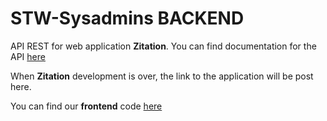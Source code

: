 # STW-Sysadmins BACKEND

API REST for web application **Zitation**. You can find documentation for the API [here](https://stw-zitation.herokuapp.com/api-docs/)

When **Zitation** development is over, the link to the application will be post here.

You can find our **frontend** code [here](https://github.com/AlbertoCalvoRubio/STW-frontend)
